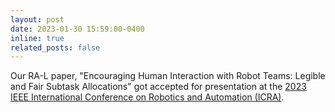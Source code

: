 ```yaml
---
layout: post
date: 2023-01-30 15:59:00-0400
inline: true
related_posts: false
---
```


Our RA-L paper, "Encouraging Human Interaction with Robot Teams: Legible and Fair Subtask Allocations" got accepted for presentation at the [2023 IEEE International Conference on Robotics and Automation (ICRA)](https://www.icra2023.org/).
